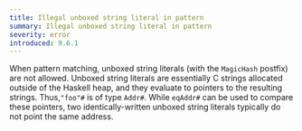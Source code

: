 ```yaml
---
title: Illegal unboxed string literal in pattern
summary: Illegal unboxed string literal in pattern
severity: error
introduced: 9.6.1
---
```


When pattern matching, unboxed string literals (with the `MagicHash` postfix) are not allowed. Unboxed string literals are essentially C strings allocated outside of the Haskell heap, and they evaluate to pointers to the resulting strings. Thus,`"foo"#` is of type `Addr#`. While `eqAddr#` can be used to compare these pointers, two identically-written unboxed string literals typically do not point the same address.

